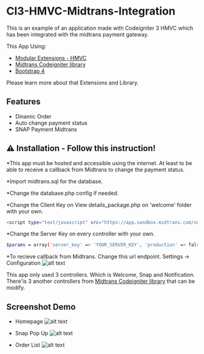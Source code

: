 # CI3-HMVC-Midtrans-Integration

This is an example of an application made with Codeigniter 3 HMVC which has been integrated with the midtrans payment gateway.

This App Using:

- [Modular Extensions - HMVC](https://github.com/brianwozeniak/codeigniter-modular-extensions-hmvc/)
- [Midtrans Codeigniter library](https://github.com/Midtrans/Midtrans-Codeigniter/)
- [Bootstrap 4](https://getbootstrap.com/)

Please learn more about that Extensions and Library.

## Features

- Dinamic Order
- Auto change payment status
- SNAP Payment Midtrans

## ⚠️ Installation - Follow this instruction!

\*This app must be hosted and accessible using the internet. At least to be able to receive a callback from Midtrans to change the payment status.

\*Import midtrans.sql for the database.

\*Change the database.php config if needed.

\*Change the Client Key on View details_package.php on 'welcome' folder with your own.

```sh
<script type="text/javascript" src="https://app.sandbox.midtrans.com/snap/snap.js" data-client-key="YOUR_CLIENT_KEY"></script>
```

\*Change the Server Key on every controller with your own.

```sh
$params = array('server_key' => 'YOUR_SERVER_KEY', 'production' => false);
```

\*To recieve callback from Midtrans. Change this url endpoint. Settings -> Configuration
![alt text](https://i.ibb.co/m5f63Dn/Capture.jpg)

This app only used 3 controllers. Which is Welcome, Snap and Notification.
There'is 3 another controllers from [Midtrans Codeigniter library](https://github.com/Midtrans/Midtrans-Codeigniter/) that can be modify.

## Screenshot Demo

- Homepage
  ![alt text](https://i.ibb.co/WfQYXKw/Capture.jpg)

- Snap Pop Up
  ![alt text](https://i.ibb.co/Yk5CFLy/snap.jpg)

- Order List
  ![alt text](https://i.ibb.co/zrg9w6d/orderlist.jpg)
